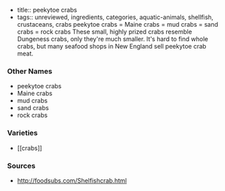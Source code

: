 - title:: peekytoe crabs
- tags:: unreviewed, ingredients, categories, aquatic-animals, shellfish, crustaceans, crabs
peekytoe crabs = Maine crabs = mud crabs = sand crabs = rock crabs These small, highly prized crabs resemble Dungeness crabs, only they're much smaller. It's hard to find whole crabs, but many seafood shops in New England sell peekytoe crab meat.

### Other Names

* peekytoe crabs
* Maine crabs
* mud crabs
* sand crabs
* rock crabs

### Varieties

* [[crabs]]

### Sources
* http://foodsubs.com/Shelfishcrab.html
